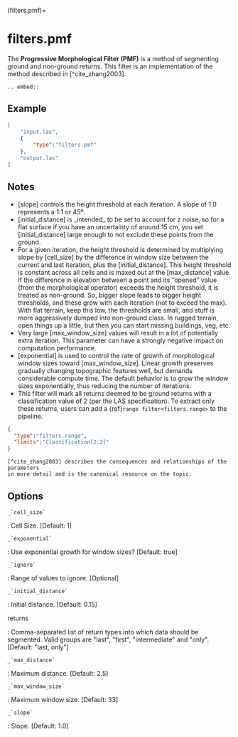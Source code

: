 (filters.pmf)=

# filters.pmf

The **Progressive Morphological Filter (PMF)** is a method of
segmenting ground and non-ground returns. This filter is an implementation
of the method described in
[^cite_zhang2003].

```{eval-rst}
.. embed::
```

## Example

```json
[
    "input.las",
    {
        "type":"filters.pmf"
    },
    "output.las"
]
```

## Notes

- [slope] controls the height threshold at each iteration. A slope of 1.0
  represents a 1:1 or 45º.
- [initial_distance] is \_intended\_ to be set to account for z noise, so for a
  flat surface if you have an uncertainty of around 15 cm, you set
  [initial_distance] large enough to not exclude these points from the ground.
- For a given iteration, the height threshold is determined by multiplying
  slope by [cell_size] by the difference in window size between the
  current and last iteration, plus the [initial_distance]. This height
  threshold is constant across all cells and is maxed out at the
  [max_distance] value. If the difference in elevation between a point and its
  “opened” value (from the morphological operator) exceeds the height threshold,
  it is treated as non-ground.  So, bigger slope leads to bigger height
  thresholds, and these grow with each iteration (not to exceed the max).  With
  flat terrain, keep this low, the thresholds are small, and stuff is more
  aggressively dumped into non-ground class.  In rugged terrain, open things up
  a little, but then you can start missing buildings, veg, etc.
- Very large [max_window_size] values will result in a lot of potentially
  extra iteration. This parameter can have a strongly negative impact on
  computation performance.
- [exponential] is used to control the rate of growth of morphological window
  sizes toward [max_window_size]. Linear growth preserves gradually changing
  topographic features well, but demands considerable compute time. The default
  behavior is to grow the window sizes exponentially, thus reducing the number
  of iterations.
- This filter will mark all returns deemed to be ground returns with a
  classification value of 2 (per the LAS specification). To extract only these
  returns, users can add a {ref}`range filter<filters.range>` to the pipeline.

```json
{
  "type":"filters.range",
  "limits":"Classification[2:2]"
}
```

```{note}
[^cite_zhang2003] describes the consequences and relationships of the parameters
in more detail and is the canonical resource on the topic.
```

## Options

`` _`cell_size` ``

: Cell Size. \[Default: 1\]

`` _`exponential` ``

: Use exponential growth for window sizes? \[Default: true\]

`` _`ignore` ``

: Range of values to ignore. \[Optional\]

`` _`initial_distance` ``

: Initial distance. \[Default: 0.15\]

returns

: Comma-separated list of return types into which data should be segmented.
  Valid groups are "last", "first", "intermediate" and "only". \[Default:
  "last, only"\]

`` _`max_distance` ``

: Maximum distance. \[Default: 2.5\]

`` _`max_window_size` ``

: Maximum window size. \[Default: 33\]

`` _`slope` ``

: Slope. \[Default: 1.0\]

```{include} filter_opts.md
```
